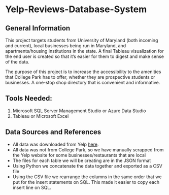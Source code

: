 # Yelp-Reviews-Database-System

## General Information

This project targets students from University of Maryland (both incoming and current), local
businesses being run in Maryland, and apartments/housing institutions in the state.
A final Tableau visualization for the end user is created so that it’s easier for them to digest and
make sense of the data.

The purpose of this project is to increase the accessibility to the amenities that College Park has to
offer, whether they are prospective students or businesses. A one-stop shop directory that is
convenient and informative.

## Tools Needed:
1. Microsoft SQL Server Management Studio or Azure Data Studio
2. Tableau or Microsoft Excel

## Data Sources and References
- All data was downloaded from Yelp [here](https://www.yelp.com/dataset/documentation/main).
- All data was not from College Park, so we have manually scrapped from the Yelp website for some businesses/restaurants that are local
- The files for each table we will be creating are in the JSON format
- Using Python we concatenate the data together and exported as a CSV file
- Using the CSV file we rearrange the columns in the same order that we put for the insert statements on SQL. This made it easier to copy each insert line on SQL. 
